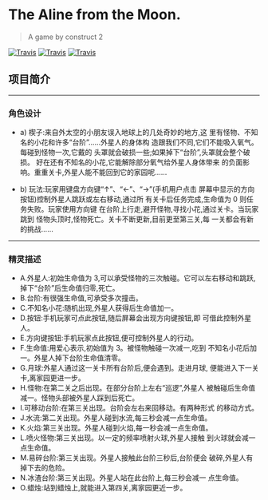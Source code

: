 # The Aline from the Moon.
> A game by construct 2

[![Travis](https://img.shields.io/travis/rust-lang/rust.svg)](https://github.com/Toi-Zephyr/gameByConstruct2)
[![Travis](https://img.shields.io/badge/License-GPL--v3-green.svg)](https://github.com/Toi-Zephyr/gameByConstruct2/blob/master/LICENSE)
[![Travis](https://img.shields.io/badge/web-zephyr.today-blue.svg)](http://zephyr.today/game)

## 项目简介

------

### 角色设计

+ a) 楔子:来自外太空的小朋友误入地球上的几处奇妙的地方,这 里有怪物、不知名的小花和许多“台阶”......外星人的身体构 造跟我们不同,它们不能吸入氧气。每碰到怪物一次,它戴的 头罩就会破损一些;如果掉下“台阶”,头罩就会整个破损。 好在还有不知名的小花,它能解除部分氧气给外星人身体带来 的负面影响。重重关卡,外星人能不能回到它的家园呢......

+ b) 玩法:玩家用键盘方向键“↑”、“←”、“→”(手机用户点击 屏幕中显示的方向按钮)控制外星人跳跃或左右移动,通过所 有关卡后任务完成,生命值为 0 则任务失败。玩家使用方向键 在台阶上行走,避开怪物,寻找小花,通过关卡。当玩家跳到 怪物头顶时,怪物死亡。关卡不断更新,目前更至第三关,每 一关都会有新的挑战......

------

### 精灵描述

+ A.外星人:初始生命值为 3,可以承受怪物的三次触碰。它可以左右移动和跳跃,掉下“台阶”后生命值归零,死亡。
+ B.台阶:有很强生命值,可承受多次撞击。
+ C.不知名小花:随机出现,外星人获得后生命值加一。
+ D.按钮:手机玩家可点此按钮,随后屏幕会出现方向键按钮,即 可借此控制外星人。
+ E.方向键按钮:手机玩家点此按钮,便可控制外星人的行动。
+ F.生命值:用爱心表示,初始值为 3。被怪物触碰一次减一,吃到 不知名小花后加一。外星人掉下台阶生命值清零。
+ G.月球:外星人通过这一关卡所有台阶后,便会遇到。走进月球, 便能进入下一关卡,离家园更进一步。
+ H.怪物:在第二关之后出现。在部分台阶上左右“巡逻”,外星人 被触碰后生命值减一。怪物头部被外星人踩到后死亡。
+ I.可移动台阶:在第三关出现。台阶会左右来回移动。有两种形式 的移动方式。
+ J.水流:第二关出现。外星人碰到水流,每三秒会减一点生命值。
+ K.火焰:第三关出现。外星人碰到火焰,每一秒会减一点生命值。
+ L.喷火怪物:第三关出现。以一定的频率喷射火球,外星人接触 到火球就会减一点生命值。
+ M.易碎台阶:第三关出现。外星人接触此台阶三秒后,台阶便会 破碎,外星人有掉下去的危险。
+ N.冰渣台阶:第三关出现。外星人站在此台阶上,每三秒会减一 点生命值。
+ O.蜡烛:站到蜡烛上,就能进入第四关,离家园更近一步。
   